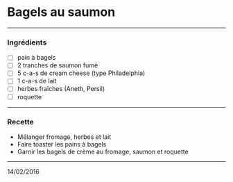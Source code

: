 # Bagels au saumon

---

### Ingrédients

- [ ] pain à bagels
- [ ] 2 tranches de saumon fumé
- [ ] 5 c-a-s de cream cheese (type Philadelphia)
- [ ] 1 c-a-s de lait
- [ ] herbes fraîches (Aneth, Persil)
- [ ] roquette

---

### Recette

- Mélanger fromage, herbes et lait
- Faire toaster les pains à bagels
- Garnir les bagels de crème au fromage, saumon et roquette

---

14/02/2016
